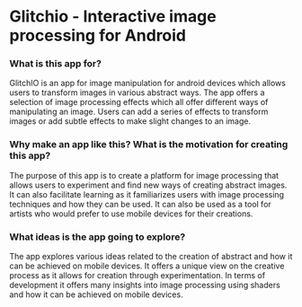 # Glitchio - Interactive image processing for Android


### What is this app for?

GlitchIO is an app for image manipulation for android devices which allows users to transform
images in various abstract ways. The app offers a selection of image processing effects which all
offer different ways of manipulating an image. Users can add a series of effects to transform
images or add subtle effects to make slight changes to an image.

### Why make an app like this? What is the motivation for creating this app?

The purpose of this app is to create a platform for image processing that allows users to
experiment and find new ways of creating abstract images. It can also facilitate learning as it
familiarizes users with image processing techniques and how they can be used. It can also be
used as a tool for artists who would prefer to use mobile devices for their creations.

### What ideas is the app going to explore?

The app explores various ideas related to the creation of abstract and how it can be achieved on
mobile devices. It offers a unique view on the creative process as it allows for creation through
experimentation. In terms of development it offers many insights into image processing using
shaders and how it can be achieved on mobile devices.
